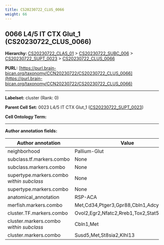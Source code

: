 ```yaml
---
title: CS20230722_CLUS_0066
weight: 66
---
```

## 0066 L4/5 IT CTX Glut_1 (CS20230722_CLUS_0066)
<b>Hierarchy: </b>
[CS20230722_CLAS_01](../CS20230722_CLAS_01) >
[CS20230722_SUBC_006](../CS20230722_SUBC_006) >
[CS20230722_SUPT_0023](../CS20230722_SUPT_0023) >
[CS20230722_CLUS_0066](../CS20230722_CLUS_0066)

**PURL:** [https://purl.brain-bican.org/taxonomy/CCN20230722/CS20230722_CLUS_0066](https://purl.brain-bican.org/taxonomy/CCN20230722/CS20230722_CLUS_0066)

---


**Labelset:** cluster (Rank: 0)

**Parent Cell Set:** 0023 L4/5 IT CTX Glut_1 ([CS20230722_SUPT_0023](../CS20230722_SUPT_0023))



**Cell Ontology Term:** 

[MARKER GENES.]: #


---

[TRANSFERRED ANNOTATIONS.]: #


[AUTHOR ANNOTATION FIELDS.]: #


**Author annotation fields:**

| Author annotation | Value |
|-------------------|-------|
|neighborhood|Pallium-Glut|
|subclass.tf.markers.combo|None|
|subclass.markers.combo|None|
|supertype.markers.combo _within subclass_|None|
|supertype.markers.combo|None|
|anatomical_annotation|RSP-ACA|
|merfish.markers.combo|Met,Cd34,Ptger3,Gpr88,Cbln1,Adcyap1,Egr2|
|cluster.TF.markers.combo|Ovol2,Egr2,Nfatc2,Rreb1,Tox2,Stat5b|
|cluster.markers.combo _within subclass_|Cbln1,Met|
|cluster.markers.combo|Susd5,Met,St8sia2,Klhl13|

